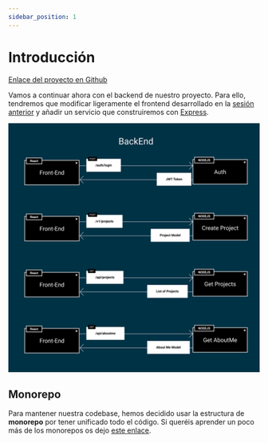 ```yaml
---
sidebar_position: 1
---
```


# Introducción

[Enlace del proyecto en Github](https://github.com/lucferbux/Taller-Backend)

Vamos a continuar ahora con el backend de nuestro proyecto. Para ello, tendremos que modificar ligeramente el frontend desarrollado en la [sesión anterior](../frontend/intro) y añadir un servicio que construiremos con [Express](http://expressjs.com).

![Backend Architecture](../../static/img/tutorial/backend/backend.svg)

## Monorepo

Para mantener nuestra codebase, hemos decidido usar la estructura de **monorepo** por tener unificado todo el código. Si queréis aprender un poco más de los monorepos os dejo [este enlace](https://www.atlassian.com/git/tutorials/monorepos).
